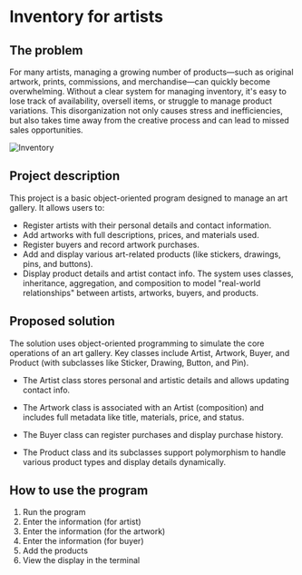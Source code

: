 # Inventory for artists
## The problem
For many artists, managing a growing number of products—such as original artwork, prints, commissions, and merchandise—can quickly become overwhelming. Without a clear system for managing inventory, it's easy to lose track of availability, oversell items, or struggle to manage product variations. This disorganization not only causes stress and inefficiencies, but also takes time away from the creative process and can lead to missed sales opportunities.

![Inventory](https://github.com/user-attachments/assets/99f1e377-025f-46b5-ad78-552e1d5b1ebe)

## Project description
This project is a basic object-oriented program designed to manage an art gallery. It allows users to:

* Register artists with their personal details and contact information.
* Add artworks with full descriptions, prices, and materials used.
* Register buyers and record artwork purchases.
* Add and display various art-related products (like stickers, drawings, pins, and buttons).
* Display product details and artist contact info.
The system uses classes, inheritance, aggregation, and composition to model "real-world relationships" between artists, artworks, buyers, and products.

## Proposed solution

The solution uses object-oriented programming to simulate the core operations of an art gallery. Key classes include Artist, Artwork, Buyer, and Product (with subclasses like Sticker, Drawing, Button, and Pin).

* The Artist class stores personal and artistic details and allows updating contact info.

* The Artwork class is associated with an Artist (composition) and includes full metadata like title, materials, price, and status.

* The Buyer class can register purchases and display purchase history.

* The Product class and its subclasses support polymorphism to handle various product types and display details dynamically.

## How to use the program 
1. Run the program
2. Enter the information (for artist)
3. Enter the information (for the artwork)
4. Enter the information (for buyer)
5. Add the products
6. View the display in the terminal
